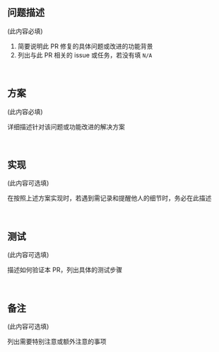 ## 问题描述

(此内容必填)

1. 简要说明此 PR 修复的具体问题或改进的功能背景
2. 列出与此 PR 相关的 issue 或任务，若没有填 `N/A`

<br>



## 方案

(此内容必填)

详细描述针对该问题或功能改进的解决方案

<br>



## 实现

(此内容可选填)

在按照上述方案实现时，若遇到需记录和提醒他人的细节时，务必在此描述

<br>



## 测试

(此内容可选填)

描述如何验证本 PR，列出具体的测试步骤

<br>



## 备注

(此内容可选填)

列出需要特别注意或额外注意的事项

<br>
